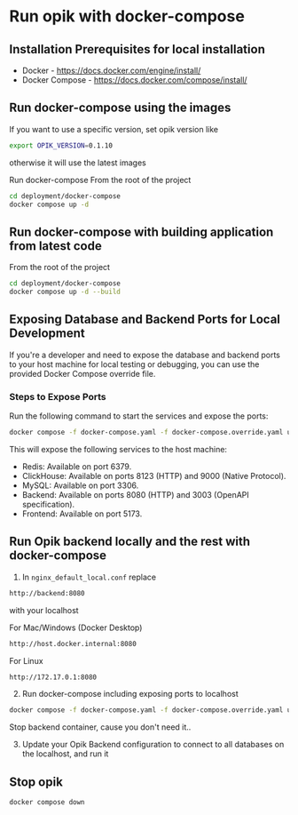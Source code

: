 # Run opik with docker-compose

## Installation Prerequisites for local installation

- Docker - https://docs.docker.com/engine/install/
- Docker Compose - https://docs.docker.com/compose/install/

## Run docker-compose using the images

If you want to use a specific version, set opik version like
```bash
export OPIK_VERSION=0.1.10
```

 otherwise it will use the latest images

 Run docker-compose
 From the root of the project

```bash
cd deployment/docker-compose
docker compose up -d
```

## Run docker-compose with building application from latest code

From the root of the project

```bash
cd deployment/docker-compose
docker compose up -d --build
```

## Exposing Database and Backend Ports for Local Development

If you're a developer and need to expose the database and backend ports to your host machine for local testing or debugging, you can use the provided Docker Compose override file.

### Steps to Expose Ports

Run the following command to start the services and expose the ports:

```bash
docker compose -f docker-compose.yaml -f docker-compose.override.yaml up -d
```

This will expose the following services to the host machine:
- Redis: Available on port 6379.
- ClickHouse: Available on ports 8123 (HTTP) and 9000 (Native Protocol).
- MySQL: Available on port 3306.
- Backend: Available on ports 8080 (HTTP) and 3003 (OpenAPI specification).
- Frontend: Available on port 5173.

## Run Opik backend locally and the rest with docker-compose
1. In `nginx_default_local.conf` replace
```bash
http://backend:8080
```
with your localhost

For Mac/Windows (Docker Desktop)
```bash
http://host.docker.internal:8080
```
For Linux
```bash
http://172.17.0.1:8080
```

2. Run docker-compose including exposing ports to localhost
```bash
docker compose -f docker-compose.yaml -f docker-compose.override.yaml up -d
```
Stop backend container, cause you don't need it..


3. Update your Opik Backend configuration to connect to all databases on the localhost, and run it


## Stop opik

```bash
docker compose down
```
